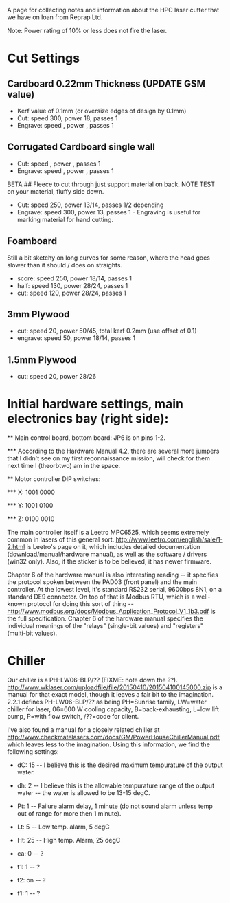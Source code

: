 A page for collecting notes and information about the HPC laser cutter that we have on loan from Reprap Ltd.

Note: Power rating of 10% or less does not fire the laser.

# Cut Settings

## Cardboard 0.22mm Thickness (UPDATE GSM value)
* Kerf value of 0.1mm (or oversize edges of design by 0.1mm)
* Cut: speed 300, power 18, passes 1
* Engrave: speed , power , passes 1

## Corrugated Cardboard single wall
* Cut: speed , power , passes 1
* Engrave: speed , power , passes 1

BETA ## Fleece to cut through just support material on back. NOTE TEST on your material, fluffy side down.
* Cut: speed 250, power 13/14, passes 1/2 depending
* Engrave: speed 300, power 13, passes 1 - Engraving is useful for marking material for hand cutting.


## Foamboard
Still a bit sketchy on long curves for some reason, where the head goes slower than it should / does on straights.
* score: speed 250, power 18/14, passes 1
* half: speed 130, power 28/24, passes 1
* cut: speed 120, power 28/24, passes 1

## 3mm Plywood
* cut: speed 20, power 50/45, total kerf 0.2mm (use offset of 0.1)
* engrave: speed 50, power 18/14, passes 1

## 1.5mm Plywood
* cut: speed 20, power 28/26

# Initial hardware settings, main electronics bay (right side):

** Main control board, bottom board: JP6 is on pins 1-2.

*** According to the Hardware Manual 4.2, there are several more jumpers that I didn't see on my first reconnaissance mission, will check for them next time I (theorbtwo) am in the space.

** Motor controller DIP switches:

*** X: 1001 0000

*** Y: 1001 0100

*** Z: 0100 0010

The main controller itself is a Leetro MPC6525, which seems extremely common in lasers of this general sort.  http://www.leetro.com/english/sale/1-2.html is Leetro's page on it, which includes detailed documentation (download/manual/hardware manual), as well as the software / drivers (win32 only).  Also, if the sticker is to be believed, it has newer firmware.

Chapter 6 of the hardware manual is also interesting reading -- it specifies the protocol spoken between the PAD03 (front panel) and the main controller.  At the lowest level, it's standard RS232 serial, 9600bps 8N1, on a standard DE9 connector.  On top of that is Modbus RTU, which is a well-known protocol for doing this sort of thing -- http://www.modbus.org/docs/Modbus_Application_Protocol_V1_1b3.pdf is the full specification.  Chapter 6 of the hardware manual specifies the individual meanings of the "relays" (single-bit values) and "registers" (multi-bit values).

# Chiller

Our chiller is a PH-LW06-BLP/?? (FIXME: note down the ??).  http://www.wklaser.com/uploadfile/file/20150410/201504100145000.zip is a manual for that exact model, though it leaves a fair bit to the imagination.  2.2.1 defines PH-LW06-BLP/?? as being PH=Sunrise family, LW=water chiller for laser, 06=600 W cooling capacity, B=back-exhausting, L=low lift pump, P=with flow switch, /??=code for client.  

I've also found a manual for a closely related chiller at http://www.checkmatelasers.com/docs/GM/PowerHouseChillerManual.pdf, which leaves less to the imagination.  Using this information, we find the following settings:

* dC: 15 -- I believe this is the desired maximum tempurature of the output water.

* dh: 2 -- I believe this is the allowable tempurature range of the output water -- the water is allowed to be 13-15 degC.

* Pt: 1 -- Failure alarm delay, 1 minute (do not sound alarm unless temp out of range for more then 1 minute).

* Lt: 5 -- Low temp. alarm, 5 degC

* Ht: 25 -- High temp. Alarm, 25 degC

* ca: 0 -- ?

* t1: 1 -- ?

* t2: on -- ?

* f1: 1 -- ?


